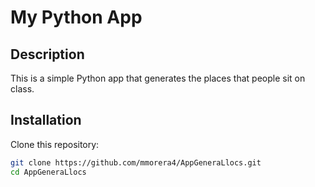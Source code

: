 # My Python App

## Description
This is a simple Python app that generates the places that people sit on class.

## Installation
Clone this repository:
```bash
git clone https://github.com/mmorera4/AppGeneraLlocs.git
cd AppGeneraLlocs
